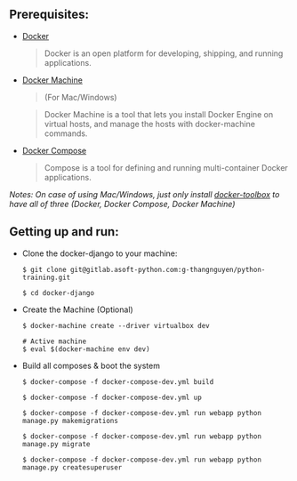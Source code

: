 ## Prerequisites:
+ [Docker](https://docs.docker.com/engine/installation/)
	> Docker is an open platform for developing, shipping, and running applications.
	
+ [Docker Machine](https://docs.docker.com/machine/install-machine/) 
	
	> (For Mac/Windows)
	
	> Docker Machine is a tool that lets you install Docker Engine on virtual hosts, and manage the hosts with docker-machine commands.
	
+ [Docker Compose](https://docs.docker.com/compose/install/)
	
	> Compose is a tool for defining and running multi-container Docker applications.

*Notes: On case of using Mac/Windows, just only install [docker-toolbox](https://docs.docker.com/toolbox/overview/) to have all of three (Docker, Docker Compose, Docker Machine)*

## Getting up and run:

+ Clone the docker-django to your machine:

	```
	$ git clone git@gitlab.asoft-python.com:g-thangnguyen/python-training.git
	
	$ cd docker-django
	
	```
	
+ Create the Machine (Optional)

	```
	$ docker-machine create --driver virtualbox dev
	
	# Active machine
	$ eval $(docker-machine env dev)
	
	```

+ Build all composes & boot the system

	```
	$ docker-compose -f docker-compose-dev.yml build
	
	$ docker-compose -f docker-compose-dev.yml up
	
	$ docker-compose -f docker-compose-dev.yml run webapp python manage.py makemigrations

	$ docker-compose -f docker-compose-dev.yml run webapp python manage.py migrate

	$ docker-compose -f docker-compose-dev.yml run webapp python manage.py createsuperuser

	```
